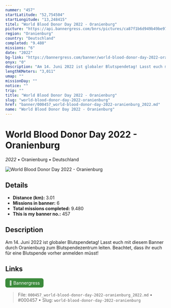 ```yaml
---
nummer: "457"
startLatitude: "52,754504"
startLongitude: "13,248415"
titel: "World Blood Donor Day 2022 - Oranienburg"
picture: "https://api.bannergress.com/bnrs/pictures/ca87f1b6d949b49be9708f22d91243f0"
region: "Oranienburg"
country: "Deutschland"
completed: "9.480"
missions: "6"
date: "2022"
bg-link: "https://bannergress.com/banner/world-blood-donor-day-2022-oranienburg-a254"
onyx: "0"
description: "Am 14. Juni 2022 ist globaler Blutspendetag! Lasst euch mit diesem Banner durch Oranienburg zum Blutspendezentrum leiten. Beachtet, dass ihr euch für eine Blutspende vorher anmelden müsst!"
lengthKMeters: "3,011"
umap: ""
missionDay: ""
notice: ""
trip: ""
title: "World Blood Donor Day 2022 - Oranienburg"
slug: "world-blood-donor-day-2022-oranienburg"
href: "banner/000457_world-blood-donor-day-2022-oranienburg_2022.md"
name: "World Blood Donor Day 2022 - Oranienburg"
---
```

# World Blood Donor Day 2022 - Oranienburg

*2022* • Oranienburg • Deutschland

![World Blood Donor Day 2022 - Oranienburg](https://api.bannergress.com/bnrs/pictures/ca87f1b6d949b49be9708f22d91243f0)



## Details
- **Distance (km):** 3.01
- **Missions in banner:** 6
- **Total missions completed:** 9.480
- **This is my banner no.:** 457



## Description
Am 14. Juni 2022 ist globaler Blutspendetag! Lasst euch mit diesem Banner durch Oranienburg zum Blutspendezentrum leiten. Beachtet, dass ihr euch für eine Blutspende vorher anmelden müsst!



## Links
<a href="https://bannergress.com/banner/world-blood-donor-day-2022-oranienburg-a254" target="_blank" style="display:inline-block;margin-right:8px;padding:6px 12px;background:#3c8b3c;color:#fff;text-decoration:none;border-radius:6px;">🔗 Bannergress</a>



> File: `000457_world-blood-donor-day-2022-oranienburg_2022.md`
> • #000457
> • Slug: `world-blood-donor-day-2022-oranienburg`

